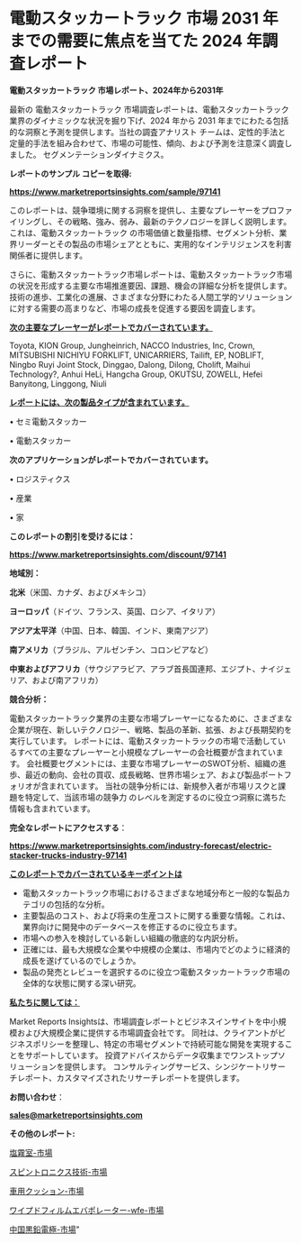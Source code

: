 # 電動スタッカートラック 市場 2031 年までの需要に焦点を当てた 2024 年調査レポート

<strong>電動スタッカートラック 市場レポート、2024年から2031年</strong>

最新の 電動スタッカートラック 市場調査レポートは、電動スタッカートラック 業界のダイナミックな状況を掘り下げ、2024 年から 2031 年までにわたる包括的な洞察と予測を提供します。当社の調査アナリスト チームは、定性的手法と定量的手法を組み合わせて、市場の可能性、傾向、および予測を注意深く調査しました。 セグメンテーションダイナミクス。



<strong>レポートのサンプル コピーを取得:</strong> <a href=https://www.marketreportsinsights.com/sample/97141>

<strong><u>https://www.marketreportsinsights.com/sample/97141</u></strong></a>

このレポートは、競争環境に関する洞察を提供し、主要なプレーヤーをプロファイリングし、その戦略、強み、弱み、最新のテクノロジーを詳しく説明します。 これは、電動スタッカートラック の市場価値と数量指標、セグメント分析、業界リーダーとその製品の市場シェアとともに、実用的なインテリジェンスを利害関係者に提供します。

さらに、電動スタッカートラック市場レポートは、電動スタッカートラック市場の状況を形成する主要な市場推進要因、課題、機会の詳細な分析を提供します。 技術の進歩、工業化の進展、さまざまな分野にわたる人間工学的ソリューションに対する需要の高まりなど、市場の成長を促進する要因を調査します。



<strong><u>次の主要なプレーヤーがレポートでカバーされています。</u></strong>

Toyota, KION Group, Jungheinrich, NACCO Industries, Inc, Crown, MITSUBISHI NICHIYU FORKLIFT, UNICARRIERS, Tailift, EP, NOBLIFT, Ningbo Ruyi Joint Stock, Dinggao, Dalong, Dilong, Cholift, Maihui Technology?, Anhui HeLi, Hangcha Group, OKUTSU, ZOWELL, Hefei Banyitong, Linggong, Niuli



<strong><u><b>レポートには、次の製品タイプが含まれています。</b></u></strong>

• セミ電動スタッカー

• 電動スタッカー



<strong><b>次のアプリケーションがレポートでカバーされています。</b></strong>

• ロジスティクス

• 産業

• 家



<strong><b>このレポートの割引を受けるには：</b></strong><a href=https://www.marketreportsinsights.com/discount/97141>

<strong><u>https://www.marketreportsinsights.com/discount/97141</u></strong></a>



<strong>地域別：</strong>



<strong>北米</strong>（米国、カナダ、およびメキシコ）



<strong>ヨーロッパ</strong>（ドイツ、フランス、英国、ロシア、イタリア）



<strong>アジア太平洋</strong>（中国、日本、韓国、インド、東南アジア）



<strong>南アメリカ</strong>（ブラジル、アルゼンチン、コロンビアなど）



<strong>中東およびアフリカ</strong>（サウジアラビア、アラブ首長国連邦、エジプト、ナイジェリア、および南アフリカ）



<strong>競合分析：</strong>

電動スタッカートラック業界の主要な市場プレーヤーになるために、さまざまな企業が現在、新しいテクノロジー、戦略、製品の革新、拡張、および長期契約を実行しています。 レポートには、電動スタッカートラックの市場で活動しているすべての主要なプレーヤーと小規模なプレーヤーの会社概要が含まれています。 会社概要セグメントには、主要な市場プレーヤーのSWOT分析、組織の進歩、最近の動向、会社の買収、成長戦略、世界市場シェア、および製品ポートフォリオが含まれています。 当社の競争分析には、新規参入者が市場リスクと課題を特定して、当該市場の競争力 のレベルを測定するのに役立つ洞察に満ちた情報も含まれています。



<strong>完全なレポートにアクセスする</strong>：

<a href=https://www.marketreportsinsights.com/industry-forecast/electric-stacker-trucks-industry-97141>

<strong><u>https://www.marketreportsinsights.com/industry-forecast/electric-stacker-trucks-industry-97141</u></strong></a>



<strong><u><b>このレポートでカバーされているキーポイントは</b></u></strong>
<ul>
  <li>電動スタッカートラック市場におけるさまざまな地域分布と一般的な製品カテゴリの包括的な分析。</li>
  <li>主要製品のコスト、および将来の生産コストに関する重要な情報。これは、業界向けに開発中のデータベースを修正するのに役立ちます。</li>
  <li>市場への参入を検討している新しい組織の徹底的な内訳分析。</li>
  <li>正確には、最も大規模な企業や中規模の企業は、市場内でどのように経済的成長を遂げているのでしょうか。</li>
  <li>製品の発売とレビューを選択するのに役立つ電動スタッカートラック市場の全体的な状態に関する深い研究。</li>
</ul>


<strong><u><b>私たちに関しては：</b></u></strong>

Market Reports Insightsは、市場調査レポートとビジネスインサイトを中小規模および大規模企業に提供する市場調査会社です。 同社は、クライアントがビジネスポリシーを整理し、特定の市場セグメントで持続可能な開発を実現することをサポートしています。 投資アドバイスからデータ収集までワンストップソリューションを提供します。 コンサルティングサービス、シンジケートリサーチレポート、カスタマイズされたリサーチレポートを提供します。



<strong><b>お問い合わせ</b></strong>：

<a href=mailto:sales@marketreportsinsights.com>

<strong><u>sales@marketreportsinsights.com</u></strong></a>



<strong>その他のレポート:</strong>

<a href=https://www.linkedin.com/pulse/塩霧室-市場-2030-年までの需要に焦点を当てた-2023-年調査レポート-a5osf/>塩霧室-市場</a>

<a href=https://www.linkedin.com/pulse/スピントロニクス技術-市場-2023-収益と成長ドライバー-2030-81trf/>スピントロニクス技術-市場</a>

<a href=https://www.linkedin.com/pulse/車用クッション-市場-2023-swot-分析と成長率-2030-analytics-achievers-24-analysis-okmaf/>車用クッション-市場</a>

<a href=https://www.linkedin.com/pulse/ワイプドフィルムエバポレーター-wfe-市場-2023-最新の-cagr-adbef/>ワイプドフィルムエバポレーター-wfe-市場</a>

<a href=https://www.linkedin.com/pulse/中国黒鉛電極-市場-2023-swot-分析と成長率-2030-pr-news-hub-h2y6f/>中国黒鉛電極-市場</a>"
